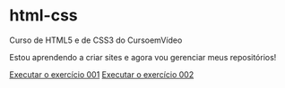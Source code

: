 # html-css
 Curso de HTML5 e de CSS3 do CursoemVídeo

 Estou aprendendo a criar sites e agora vou gerenciar meus repositórios!

 <a href="https://karllago.github.io/html-css/exercicios/ex001/index.html">Executar o exercício 001</a> 
 <a href="https://karllago.github.io/html-css/exercicios/ex002/">Executar o exercício 002</a>
